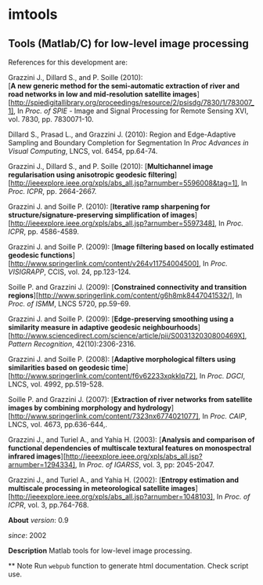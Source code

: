 imtools
=======

Tools (Matlab/C) for low-level image processing
---

References for this development are:

Grazzini J., Dillard S., and P. Soille (2010):  
[**A new generic method for the semi-automatic extraction of river and road networks in low and mid-resolution satellite images**][http://spiedigitallibrary.org/proceedings/resource/2/psisdg/7830/1/783007_1], 
In _Proc. of SPIE_ - Image and Signal Processing for Remote Sensing XVI, vol. 7830, pp. 7830071-10.

Dillard S., Prasad L., and Grazzini J. (2010):
Region and Edge-Adaptive Sampling and Boundary Completion for Segmentation
In _Proc Advances in Visual Computing_, LNCS, vol. 6454, pp.64-74.

Grazzini J., Dillard S., and P. Soille (2010): 
[**Multichannel image regularisation using anisotropic geodesic filtering**][http://ieeexplore.ieee.org/xpls/abs_all.jsp?arnumber=5596008&tag=1], 
In _Proc. ICPR_, pp. 2664-2667.

Grazzini J. and Soille P. (2010): 
[**Iterative ramp sharpening for structure/signature-preserving simplification of images**][http://ieeexplore.ieee.org/xpls/abs_all.jsp?arnumber=5597348], 
In _Proc. ICPR_, pp. 4586-4589.

Grazzini J.  and Soille P. (2009): 
[**Image filtering based on locally estimated geodesic functions**][http://www.springerlink.com/content/v264v11754004500],
In _Proc. VISIGRAPP_, CCIS, vol. 24, pp.123-124.

Soille P. and Grazzini J. (2009): 
[**Constrained connectivity and transition regions**][http://www.springerlink.com/content/g6h8mk8447041532/],
In _Proc. of ISMM_, LNCS 5720, pp.59-69.

Grazzini J. and Soille P. (2009): 
[**Edge-preserving smoothing using a similarity measure in adaptive geodesic neighbourhoods**][http://www.sciencedirect.com/science/article/pii/S003132030800469X], 
_Pattern Recognition_, 42(10):2306-2316.

Grazzini J.  and Soille P. (2008): 
[**Adaptive morphological filters using similarities based on geodesic time**][http://www.springerlink.com/content/f6v62233xqkklq72], 
In _Proc. DGCI_, LNCS, vol. 4992, pp.519-528.

Soille P. and Grazzini J. (2007):
[**Extraction of river networks from satellite images by combining morphology and hydrology**][http://www.springerlink.com/content/7323nx6774021077], 
In _Proc. CAIP_, LNCS, vol. 4673, pp.636-644,.

Grazzini J., and Turiel A., and Yahia H. (2003):
[**Analysis and comparison of functional dependencies of multiscale textural features on monospectral infrared images**][http://ieeexplore.ieee.org/xpls/abs_all.jsp?arnumber=1294334], 
In _Proc. of IGARSS_, vol. 3, pp: 2045-2047.

Grazzini J., and Turiel A., and Yahia H. (2002):
[**Entropy estimation and multiscale processing in meteorological satellite images**][http://ieeexplore.ieee.org/xpls/abs_all.jsp?arnumber=1048103], 
In _Proc. of ICPR_, vol. 3, pp.764-768.

**About**
*version*:      0.9

*since*:        2002

**Description**
Matlab tools for low-level image processing.

** Note
Run `webpub` function to generate html documentation. Check script use.
